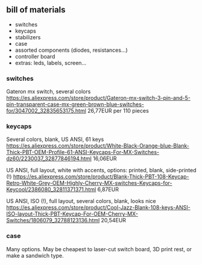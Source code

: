 ## bill of materials
- switches
- keycaps
- stabilizers
- case
- assorted components (diodes, resistances...)
- controller board
- extras: leds, labels, screen...

### switches
Gateron mx switch, several colors
https://es.aliexpress.com/store/product/Gateron-mx-switch-3-pin-and-5-pin-transparent-case-mx-green-brown-blue-switches-for/3047002_32835653175.html
26,77EUR per 110 pieces

### keycaps
Several colors, blank, US ANSI, 61 keys
https://es.aliexpress.com/store/product/White-Black-Orange-blue-Blank-Thick-PBT-OEM-Profile-61-ANSI-Keycaps-For-MX-Switches-dz60/2230037_32877846194.html
16,06EUR

US ANSI, full layout, white with accents, options: printed, blank, side-printed (!)
https://es.aliexpress.com/store/product/Blank-Thick-PBT-108-Keycap-Retro-White-Grey-OEM-Highly-Cherry-MX-switches-Keycaps-for-Keycool/2386080_32811371371.html
6,87EUR

US ANSI, ISO (!), full layout, several colors, blank, looks nice
https://es.aliexpress.com/store/product/Cool-Jazz-Blank-108-keys-ANSI-ISO-layout-Thick-PBT-Keycap-For-OEM-Cherry-MX-Switches/1806079_32788123136.html
20,54EUR

### case
Many options. May be cheapest to laser-cut switch board, 3D print rest, or make a sandwich type.
